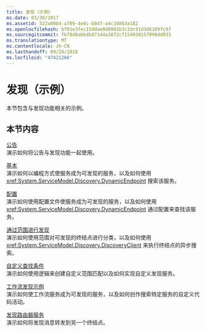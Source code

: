 ```yaml
---
title: 发现（示例）
ms.date: 03/30/2017
ms.assetid: 522a00b4-a789-4e8c-b8d7-a4c3d863a182
ms.openlocfilehash: bf01e3fec15ddae0d0901b3c2dc91d3d6109fc97
ms.sourcegitcommit: fb78d8abbdb87144a3872cf154930157090dd933
ms.translationtype: MT
ms.contentlocale: zh-CN
ms.lasthandoff: 09/28/2018
ms.locfileid: "47421266"
---
```

# <a name="discovery-samples"></a>发现（示例）
本节包含与发现功能相关的示例。  
  
## <a name="in-this-section"></a>本节内容  
 [公告](../../../../docs/framework/wcf/samples/announcements-sample.md)  
 演示如何将公告与发现功能一起使用。  
  
 [基本](../../../../docs/framework/wcf/samples/basic-sample.md)  
 演示如何以编程方式使服务成为可发现的服务，以及如何使用 <xref:System.ServiceModel.Discovery.DynamicEndpoint> 搜索该服务。  
  
 [配置](../../../../docs/framework/wcf/samples/configuration-sample.md)  
 演示如何使用配置文件使服务成为可发现的服务，以及如何使用 <xref:System.ServiceModel.Discovery.DynamicEndpoint> 通过配置来查找该服务。  
  
 [通过范围进行发现](../../../../docs/framework/wcf/samples/discovery-with-scopes-sample.md)  
 演示如何使用范围对可发现的终结点进行分类，以及如何使用 <xref:System.ServiceModel.Discovery.DiscoveryClient> 来执行终结点的异步搜索。  
  
 [自定义查找条件](../../../../docs/framework/wcf/samples/custom-find-criteria.md)  
 演示如何使用逻辑来创建自定义范围匹配以及如何实现自定义发现服务。  
  
 [工作流发现示例](../../../../docs/framework/wcf/samples/workflow-discovery-sample.md)  
 演示如何使工作流服务成为可发现的服务，以及如何创作搜索特定服务的自定义代码活动。  
  
 [发现路由器服务](../../../../docs/framework/wcf/samples/discovery-router-service.md)  
 演示如何将发现消息转发到另一个终结点。
